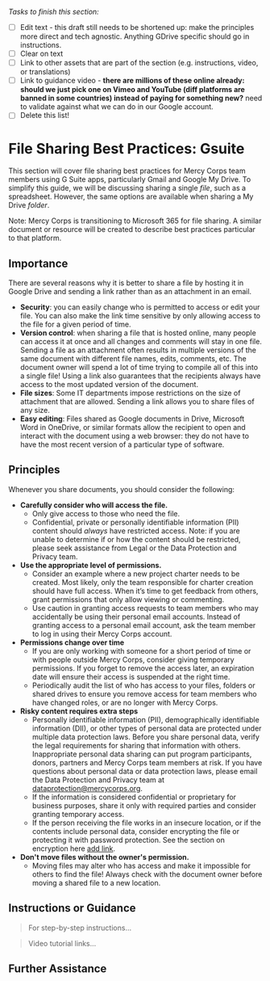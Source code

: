 *Tasks to finish this section:*
- [ ] Edit text - this draft still needs to be shortened up: make the principles more direct and tech agnostic. Anything GDrive specific should go in instructions.
- [ ] Clear on text
- [ ] Link to other assets that are part of the section (e.g. instructions, video, or translations)
- [ ] Link to guidance video - **there are millions of these online already: should we just pick one on Vimeo and YouTube (diff platforms are banned in some countries) instead of paying for something new?** need to validate against what we can do in our Google account.
- [ ] Delete this list!

# File Sharing Best Practices: Gsuite
This section will cover file sharing best practices for Mercy Corps team members using G Suite apps, particularly Gmail and Google My Drive. To simplify this guide, we will be discussing sharing a single *file*, such as a spreadsheet. However, the same options are available when sharing a My Drive *folder*.

Note: Mercy Corps is transitioning to Microsoft 365 for file sharing. A similar document or resource will be created to describe best practices particular to that platform.

## Importance
There are several reasons why it is better to share a file by hosting it in Google Drive and sending a link rather than as an attachment in an email.
- **Security**: you can easily change who is permitted to access or edit your file. You can also make the link time sensitive by only allowing access to the file for a given period of time.
- **Version control**: when sharing a file that is hosted online, many people can access it at once and all changes and comments will stay in one file. Sending a file as an attachment often results in multiple versions of the same document with different file names, edits, comments, etc. The document owner will spend a lot of time trying to compile all of this into a single file! Using a link also guarantees that the recipients always have access to the most updated version of the document.
- **File sizes**: Some IT departments impose restrictions on the size of attachment that are allowed. Sending a link allows you to share files of any size.
- **Easy editing**: Files shared as Google documents in Drive, Microsoft Word in OneDrive, or similar formats allow the recipient to open and interact with the document using a web browser: they do not have to have the most recent version of a particular type of software.

## Principles
Whenever you share documents, you should consider the following:
- **Carefully consider who will access the file.**
  - Only give access to those who need the file.
  - Confidential, private or personally identifiable information (PII) content should *always* have restricted access. Note: if you are unable to determine if or how the content should be restricted, please seek assistance from Legal or the Data Protection and Privacy team.
- **Use the appropriate level of permissions.**
  - Consider an example where a new project charter needs to be created. Most likely, only the team responsible for charter creation should have full access. When it’s time to get feedback from others, grant permissions that only allow viewing or commenting.
  - Use caution in granting access requests to team members who may accidentally be using their personal email accounts. Instead of granting access to a personal email account, ask the team member to log in using their Mercy Corps account.
- **Permissions change over time**
  - If you are only working with someone for a short period of time or with people outside Mercy Corps, consider giving temporary permissions. If you forget to remove the access later, an expiration date will ensure their access is suspended at the right time.
  - Periodically audit the list of who has access to your files, folders or shared drives to ensure you remove access for team members who have changed roles, or are no longer with Mercy Corps.
- **Risky content requires extra steps**
  - Personally identifiable information (PII), demographically identifiable information (DII), or other types of personal data are protected under multiple data protection laws. Before you share personal data, verify the legal requirements for sharing that information with others. Inappropriate personal data sharing can put program participants, donors, partners and Mercy Corps team members at risk. If you have questions about personal data or data protection laws, please email the Data Protection and Privacy team at dataprotection@mercycorps.org.
  - If the information is considered confidential or proprietary for business purposes, share it only with required parties and consider granting temporary access.
  - If the person receiving the file works in an insecure location, or if the contents include personal data, consider encrypting the file or protecting it with password protection. See the section on encryption here [add link](www.link.com).
- **Don't move files without the owner's permission.**
  - Moving files may alter who has access and make it impossible for others to find the file! Always check with the document owner before moving a shared file to a new location.

## Instructions or Guidance
> For step-by-step instructions...

> Video tutorial links...

## Further Assistance

